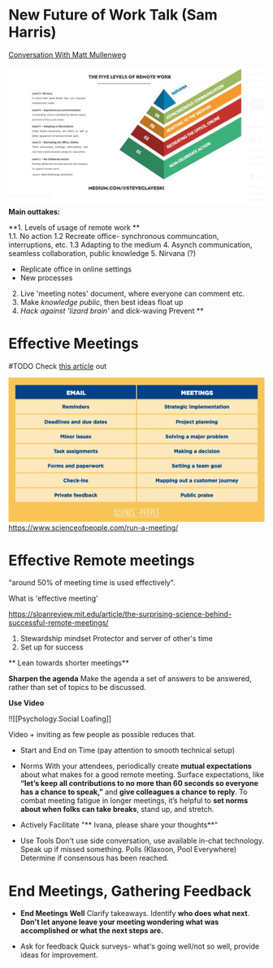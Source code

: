 

# New Future of Work Talk (Sam Harris) 

[Conversation With Matt Mullenweg](https://www.samharris.org/podcasts/making-sense-episodes/194-new-future-work)


![](/assets/images/2022-07-04-11-24-58.png)
**Main outtakes:**

**1. Levels of usage of remote work
**  
1.1. No action
1.2 Recreate office- synchronous communcation, interruptions, etc.
1.3 Adapting to the medium
4. Asynch communication, seamless collaboration, public knowledge
5. Nirvana (?) 
* Replicate office in online settings
* New processes

2. Live 'meeting notes' document, where everyone can comment etc.
3. Make *knowledge public*, then best ideas float up
4. *Hack against 'lizard brain'* and dick-waving 
Prevent 
**


# Effective Meetings

#TODO Check [this article](https://www.scienceofpeople.com/run-a-meeting/) out

![](/assets/images/2022-07-04-12-01-07.png)
https://www.scienceofpeople.com/run-a-meeting/


# Effective Remote meetings

"around 50% of meeting time is used effectively".

What is 'effective meeting'

https://sloanreview.mit.edu/article/the-surprising-science-behind-successful-remote-meetings/


1. Stewardship mindset
Protector and server of other's time
2. Set up for success

 ** Lean towards shorter meetings**

 **Sharpen the agenda**
 Make the agenda a set of answers to be answered, rather than set of topics to be discussed.

 **Use Video** 

 !![[Psychology.Social Loafing]]

 Video + inviting as few people as possible reduces that.


 * Start and End on Time (pay attention to smooth technical setup)
 * Norms 
  With your attendees, periodically create **mutual expectations** about what makes for a good remote meeting. Surface expectations, like **“let’s keep all contributions to no more than 60 seconds so everyone has a chance to speak,”** and **give colleagues a chance to reply**. To combat meeting fatigue in longer meetings, it’s helpful to **set norms about when folks can take breaks**, stand up, and stretch.
* Actively Facilitate
 "** Ivana, please share your thoughts**"

 * Use Tools
  Don't use side conversation, use available in-chat technology. Speak up if missed something.
  Polls (Klaxoon, Pool Everywhere)
  Determine if consensous has been reached.

# End Meetings, Gathering Feedback

* **End Meetings Well** Clarify takeaways.
Identify **who does what next**. 
**Don't let anyone leave your meeting wondering what was accomplished or what the next steps are.**

* Ask for feedback
 Quick surveys- what's going well/not so well, provide ideas for improvement.













